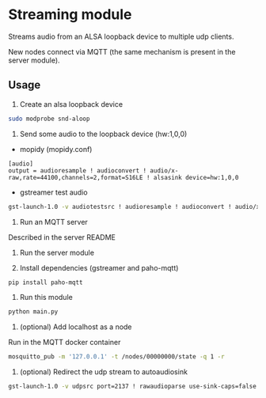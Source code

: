 # Streaming module

Streams audio from an ALSA loopback device to multiple udp clients.

New nodes connect via MQTT (the same mechanism is present in the server module).

## Usage

1. Create an alsa loopback device

```sh
sudo modprobe snd-aloop
```

1. Send some audio to the loopback device (hw:1,0,0)

  - mopidy (mopidy.conf)

  ```
  [audio]
  output = audioresample ! audioconvert ! audio/x-raw,rate=44100,channels=2,format=S16LE ! alsasink device=hw:1,0,0
  ```

   - gstreamer test audio

  ```sh
  gst-launch-1.0 -v audiotestsrc ! audioresample ! audioconvert ! audio/x-raw,rate=44100,channels=2,format=S16LE ! alsasink device=hw:1,0,0
  ```

1. Run an MQTT server

Described in the server README

1. Run the server module

1. Install dependencies (gstreamer and paho-mqtt)

``` sh
pip install paho-mqtt
```

1. Run this module

``` sh
python main.py
```

1. (optional) Add localhost as a node

Run in the MQTT docker container

``` sh
mosquitto_pub -m '127.0.0.1' -t /nodes/00000000/state -q 1 -r
```

1. (optional) Redirect the udp stream to autoaudiosink

``` sh
gst-launch-1.0 -v udpsrc port=2137 ! rawaudioparse use-sink-caps=false format=pcm pcm-format=s16le sample-rate=44100 num-channels=2 ! queue ! audioconvert ! audioresample ! autoaudiosink
```
